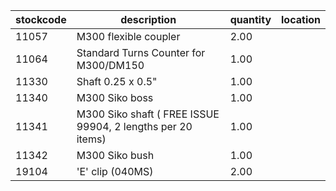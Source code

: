 |stockcode|description|quantity|location|
|---------|-----------|--------|--------|
|11057|M300 flexible coupler|2.00||
|11064|Standard Turns Counter for M300/DM150|1.00||
|11330|Shaft 0.25 x 0.5"|1.00||
|11340|M300 Siko boss|1.00||
|11341|M300 Siko shaft ( FREE  ISSUE 99904, 2 lengths per 20 items)|1.00||
|11342|M300 Siko bush|1.00||
|19104|'E' clip (040MS)|2.00||
